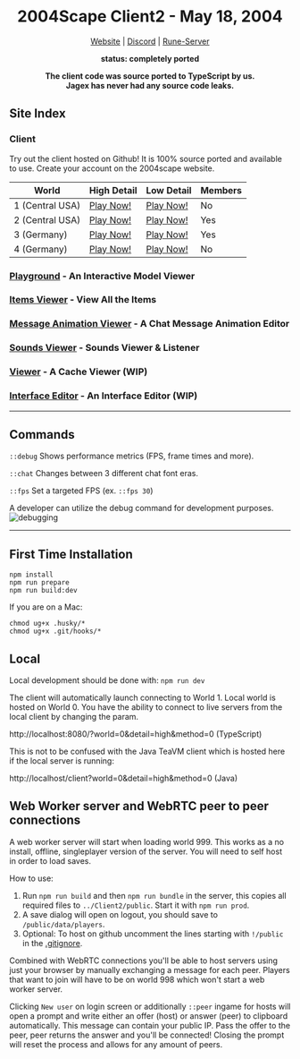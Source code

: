 <div align="center">

<h1>2004Scape Client2 - May 18, 2004</h1>

[Website](https://2004scape.org) | [Discord](https://discord.2004scape.org) | [Rune-Server](https://www.rune-server.ee/runescape-development/rs2-server/projects/701698-lost-city-225-emulation.html)

**status: completely ported**

**The client code was source ported to TypeScript by us.**  
**Jagex has never had any source code leaks.**
</div>

## Site Index

### Client

Try out the client hosted on Github! It is 100% source ported and available to use.
Create your account on the 2004scape website.

| World           | High Detail                                                                    | Low Detail                                                                    | Members |
|-----------------|--------------------------------------------------------------------------------|-------------------------------------------------------------------------------|---------|
| 1 (Central USA) | [Play Now!](https://2004scape.github.io/Client2/?world=1&detail=high&method=0) | [Play Now!](https://2004scape.github.io/Client2/?world=1&detail=low&method=0) | No      |
| 2 (Central USA) | [Play Now!](https://2004scape.github.io/Client2/?world=2&detail=high&method=0) | [Play Now!](https://2004scape.github.io/Client2/?world=2&detail=low&method=0) | Yes     |
| 3 (Germany)     | [Play Now!](https://2004scape.github.io/Client2/?world=3&detail=high&method=0) | [Play Now!](https://2004scape.github.io/Client2/?world=3&detail=low&method=0) | Yes     |
| 4 (Germany)     | [Play Now!](https://2004scape.github.io/Client2/?world=4&detail=high&method=0) | [Play Now!](https://2004scape.github.io/Client2/?world=4&detail=low&method=0) | No      |

### <a href="https://2004scape.github.io/Client2/playground" target="_blank">Playground</a> - An Interactive Model Viewer
### <a href="https://2004scape.github.io/Client2/items" target="_blank">Items Viewer</a> - View All the Items
### <a href="https://2004scape.github.io/Client2/mesanim" target="_blank">Message Animation Viewer</a> - A Chat Message Animation Editor
### <a href="https://2004scape.github.io/Client2/sounds" target="_blank">Sounds Viewer</a> - Sounds Viewer & Listener
### <a href="https://2004scape.github.io/Client2/viewer" target="_blank">Viewer</a> - A Cache Viewer (WIP)
### <a href="https://2004scape.github.io/Client2/interface-editor" target="_blank">Interface Editor</a> - An Interface Editor (WIP)

---

## Commands

`::debug` Shows performance metrics (FPS, frame times and more).

`::chat` Changes between 3 different chat font eras.

`::fps` Set a targeted FPS (ex. `::fps 30`)

A developer can utilize the debug command for development purposes.
![debugging](https://github.com/2004scape/Client2/assets/76214316/9cec6fb5-7a79-4d81-97ed-a96a5fecd85a)

---

## First Time Installation

```shell
npm install
npm run prepare
npm run build:dev
```

If you are on a Mac:
```shell
chmod ug+x .husky/*
chmod ug+x .git/hooks/*
```

## Local

Local development should be done with: `npm run dev`

The client will automatically launch connecting to World 1.
Local world is hosted on World 0.
You have the ability to connect to live servers from the local client by changing the param.

http://localhost:8080/?world=0&detail=high&method=0 (TypeScript)

This is not to be confused with the Java TeaVM client which is hosted here if the local server is running:

http://localhost/client?world=0&detail=high&method=0 (Java)

## Web Worker server and WebRTC peer to peer connections

A web worker server will start when loading world 999. This works as a no install, offline, singleplayer version of the server. You will need to self host in order to load saves.

How to use:
1. Run `npm run build` and then `npm run bundle` in the server, this copies all required files to `../Client2/public`. Start it with `npm run prod`.
2. A save dialog will open on logout, you should save to `/public/data/players`.
3. Optional: To host on github uncomment the lines starting with `!/public` in the [.gitignore](.gitignore).

Combined with WebRTC connections you'll be able to host servers using just your browser by manually exchanging a message for each peer. Players that want to join will have to be on world 998 which won't start a web worker server.

Clicking `New user` on login screen or additionally `::peer` ingame for hosts will open a prompt and write either an offer (host) or answer (peer) to clipboard automatically. This message can contain your public IP. Pass the offer to the peer, peer returns the answer and you'll be connected! Closing the prompt will reset the process and allows for any amount of peers.
